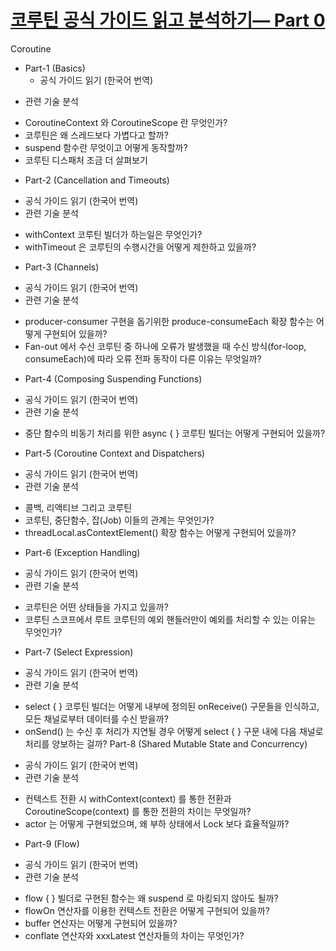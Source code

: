 # [코루틴 공식 가이드 읽고 분석하기— Part 0](https://myungpyo.medium.com/reading-coroutine-official-guide-thoroughly-part-0-20176d431e9d)
Coroutine
* Part-1 (Basics)
  - 공식 가이드 읽기 (한국어 번역)
- 관련 기술 분석
+ CoroutineContext 와 CoroutineScope 란 무엇인가?
+ 코루틴은 왜 스레드보다 가볍다고 할까?
+ suspend 함수란 무엇이고 어떻게 동작할까?
+ 코루틴 디스패처 조금 더 살펴보기
* Part-2 (Cancellation and Timeouts)
- 공식 가이드 읽기 (한국어 번역)
- 관련 기술 분석
+ withContext 코루틴 빌더가 하는일은 무엇인가?
+ withTimeout 은 코루틴의 수행시간을 어떻게 제한하고 있을까?
* Part-3 (Channels)
- 공식 가이드 읽기 (한국어 번역)
- 관련 기술 분석
+ producer-consumer 구현을 돕기위한 produce-consumeEach 확장 함수는 어떻게 구현되어 있을까?
+ Fan-out 에서 수신 코루틴 중 하나에 오류가 발생했을 때 수신 방식(for-loop, consumeEach)에 따라 오류 전파 동작이 다른 이유는 무엇일까?
* Part-4 (Composing Suspending Functions)
- 공식 가이드 읽기 (한국어 번역)
- 관련 기술 분석
+ 중단 함수의 비동기 처리를 위한 async { } 코루틴 빌더는 어떻게 구현되어 있을까?
* Part-5 (Coroutine Context and Dispatchers)
- 공식 가이드 읽기 (한국어 번역)
- 관련 기술 분석
+ 콜백, 리액티브 그리고 코루틴
+ 코루틴, 중단함수, 잡(Job) 이들의 관계는 무엇인가?
+ threadLocal.asContextElement() 확장 함수는 어떻게 구현되어 있을까?
* Part-6 (Exception Handling)
- 공식 가이드 읽기 (한국어 번역)
- 관련 기술 분석
+ 코루틴은 어떤 상태들을 가지고 있을까?
+ 코루틴 스코프에서 루트 코루틴의 예외 핸들러만이 예외를 처리할 수 있는 이유는 무엇인가?
* Part-7 (Select Expression)
- 공식 가이드 읽기 (한국어 번역)
- 관련 기술 분석
+ select { } 코루틴 빌더는 어떻게 내부에 정의된 onReceive() 구문들을 인식하고, 모든 채널로부터 데이터를 수신 받을까?
+ onSend() 는 수신 후 처리가 지연될 경우 어떻게 select { } 구문 내에 다음 채널로 처리를 양보하는 걸까?
Part-8 (Shared Mutable State and Concurrency)
- 공식 가이드 읽기 (한국어 번역)
- 관련 기술 분석
+ 컨텍스트 전환 시 withContext(context) 를 통한 전환과 CoroutineScope(context) 를 통한 전환의 차이는 무엇일까?
+ actor 는 어떻게 구현되었으며, 왜 부하 상태에서 Lock 보다 효율적일까?
* Part-9 (Flow)
- 공식 가이드 읽기 (한국어 번역)
- 관련 기술 분석
+ flow { } 빌더로 구현된 함수는 왜 suspend 로 마킹되지 않아도 될까?
+ flowOn 연산자를 이용한 컨텍스트 전환은 어떻게 구현되어 있을까?
+ buffer 연산자는 어떻게 구현되어 있을까?
+ conflate 연산자와 xxxLatest 연산자들의 차이는 무엇인가?
